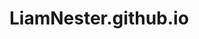# LiamNester.github.io

<!-- 

This is based off of:

https://github.com/patricktamburo/patricktamburo.github.io 

-->